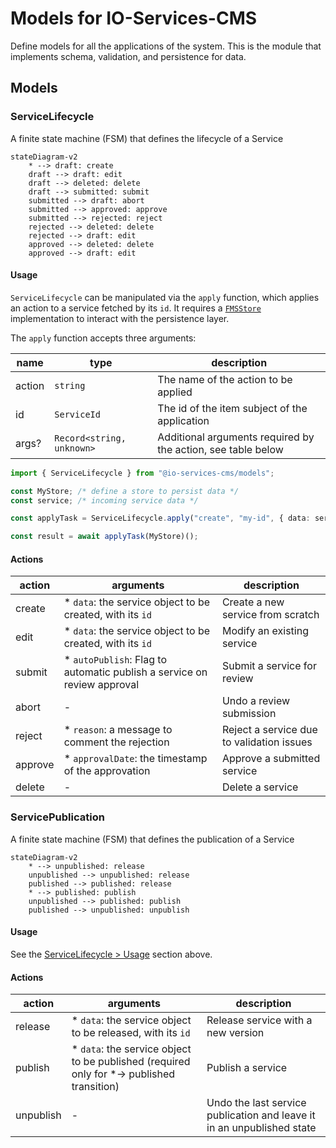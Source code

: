 # Models for IO-Services-CMS

Define models for all the applications of the system. This is the module that implements schema, validation, and persistence for data.

## Models

### ServiceLifecycle

A finite state machine (FSM) that defines the lifecycle of a Service

```mermaid
stateDiagram-v2
    * --> draft: create
    draft --> draft: edit
    draft --> deleted: delete
    draft --> submitted: submit
    submitted --> draft: abort
    submitted --> approved: approve
    submitted --> rejected: reject
    rejected --> deleted: delete
    rejected --> draft: edit
    approved --> deleted: delete
    approved --> draft: edit
```

#### Usage

`ServiceLifecycle` can be manipulated via the `apply` function, which applies an action to a service fetched by its `id`. It requires a [`FMSStore`](lib/fsm.ts) implementation to interact with the persistence layer.

The `apply` function accepts three arguments:

| name   | type                      | description                                                  |
| ------ | ------------------------- | ------------------------------------------------------------ |
| action | `string`                  | The name of the action to be applied                         |
| id     | `ServiceId`               | The id of the item subject of the application                |
| args?  | `Record<string, unknown>` | Additional arguments required by the action, see table below |

```ts
import { ServiceLifecycle } from "@io-services-cms/models";

const MyStore; /* define a store to persist data */
const service; /* incoming service data */

const applyTask = ServiceLifecycle.apply("create", "my-id", { data: service });

const result = await applyTask(MyStore)();
```

#### Actions

| action  | arguments                                                                | description                               |
| ------- | ------------------------------------------------------------------------ | ----------------------------------------- |
| create  | \* `data`: the service object to be created, with its `id`               | Create a new service from scratch         |
| edit    | \* `data`: the service object to be created, with its `id`               | Modify an existing service                |
| submit  | \* `autoPublish`: Flag to automatic publish a service on review approval | Submit a service for review               |
| abort   | -                                                                        | Undo a review submission                  |
| reject  | \* `reason`: a message to comment the rejection                          | Reject a service due to validation issues |
| approve | \* `approvalDate`: the timestamp of the approvation                      | Approve a submitted service               |
| delete  | -                                                                        | Delete a service                          |

### ServicePublication

A finite state machine (FSM) that defines the publication of a Service

```mermaid
stateDiagram-v2
    * --> unpublished: release
    unpublished --> unpublished: release
    published --> published: release
    * --> published: publish
    unpublished --> published: publish
    published --> unpublished: unpublish
```

#### Usage

See the [ServiceLifecycle > Usage](#usage) section above.

#### Actions

| action    | arguments                                                                                   | description                                                            |
| --------- | ------------------------------------------------------------------------------------------- | ---------------------------------------------------------------------- |
| release   | \* `data`: the service object to be released, with its `id`                                 | Release service with a new version                                     |
| publish   | \* `data`: the service object to be published (required only for \*-> published transition) | Publish a service                                                      |
| unpublish | -                                                                                           | Undo the last service publication and leave it in an unpublished state |
